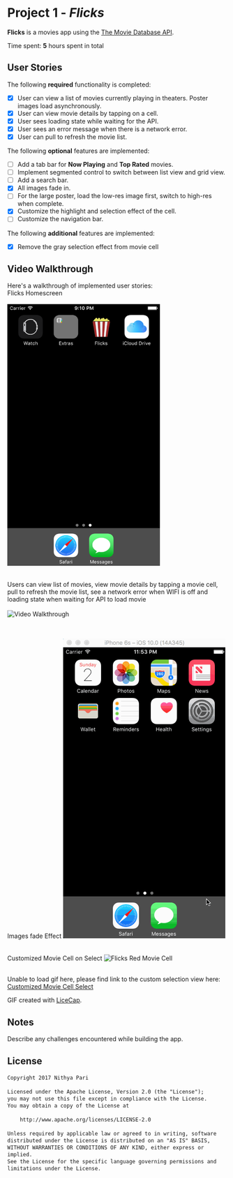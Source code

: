 # Project 1 - *Flicks*

**Flicks** is a movies app using the [The Movie Database API](http://docs.themoviedb.apiary.io/#).

Time spent: **5** hours spent in total

## User Stories

The following **required** functionality is completed:

- [x] User can view a list of movies currently playing in theaters. Poster images load asynchronously.
- [x] User can view movie details by tapping on a cell.
- [x] User sees loading state while waiting for the API.
- [x] User sees an error message when there is a network error.
- [x] User can pull to refresh the movie list.

The following **optional** features are implemented:

- [ ] Add a tab bar for **Now Playing** and **Top Rated** movies.
- [ ] Implement segmented control to switch between list view and grid view.
- [ ] Add a search bar.
- [x] All images fade in.
- [ ] For the large poster, load the low-res image first, switch to high-res when complete.
- [x] Customize the highlight and selection effect of the cell.
- [ ] Customize the navigation bar.

The following **additional** features are implemented:

- [x] Remove the gray selection effect from movie cell

## Video Walkthrough

Here's a walkthrough of implemented user stories:<br />
Flicks Homescreen <br /><br />
<img src='https://github.com/npari/Flicks/blob/master/FlicksHome.png' width='350' height='600'/> <br /><br />

Users can view list of movies, view movie details by tapping a movie cell, pull to refresh the movie list, see a network error when WIFI is off and loading state when waiting for API to load movie<br /><br />
<img src='https://github.com/npari/Flicks/blob/master/FlicksBasic.gif' title='Flicks Basic' alt='Video Walkthrough' /> <br /><br />

<br />
Images fade Effect 
<img src='https://github.com/npari/Flicks/blob/master/FlicksImageFadeIn.gif' title='Flicks Image FadeIn' /> <br /><br />

<br />
Customized Movie Cell on Select
<img src='http://imgur.com/a/pMse6' title='Flicks Red Movie Cell' /> <br /><br />

Unable to load gif here, please find link to the custom selection view here:
[Customized Movie Cell Select](http://imgur.com/a/pMse6)


GIF created with [LiceCap](http://www.cockos.com/licecap/).

## Notes

Describe any challenges encountered while building the app.

## License

    Copyright 2017 Nithya Pari

    Licensed under the Apache License, Version 2.0 (the "License");
    you may not use this file except in compliance with the License.
    You may obtain a copy of the License at

        http://www.apache.org/licenses/LICENSE-2.0

    Unless required by applicable law or agreed to in writing, software
    distributed under the License is distributed on an "AS IS" BASIS,
    WITHOUT WARRANTIES OR CONDITIONS OF ANY KIND, either express or implied.
    See the License for the specific language governing permissions and
    limitations under the License.
